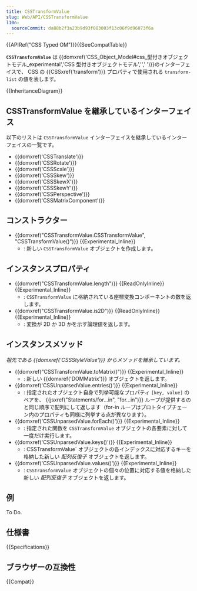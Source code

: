```yaml
---
title: CSSTransformValue
slug: Web/API/CSSTransformValue
l10n:
  sourceCommit: da88b2f3a23b9d93f083003f13c06f9d96073f6a
---
```


{{APIRef("CSS Typed OM")}}{{SeeCompatTable}}

**`CSSTransformValue`** は {{domxref('CSS_Object_Model#css_型付きオブジェクトモデル_experimental','CSS 型付きオブジェクトモデル','',' ')}}のインターフェイスで、 CSS の {{CSSxref('transform')}} プロパティで使用される `transform-list` の値を表します。

{{InheritanceDiagram}}

## CSSTransformValue を継承しているインターフェイス

以下のリストは `CSSTransformValue` インターフェイスを継承しているインターフェイスの一覧です。

- {{domxref('CSSTranslate')}}
- {{domxref('CSSRotate')}}
- {{domxref('CSSScale')}}
- {{domxref('CSSSkew')}}
- {{domxref('CSSSkewX')}}
- {{domxref('CSSSkewY')}}
- {{domxref('CSSPerspective')}}
- {{domxref('CSSMatrixComponent')}}

## コンストラクター

- {{domxref("CSSTransformValue.CSSTransformValue", "CSSTransformValue()")}} {{Experimental_Inline}}
  - : 新しい `CSSTransformValue` オブジェクトを作成します。

## インスタンスプロパティ

- {{domxref("CSSTransformValue.length")}} {{ReadOnlyInline}} {{Experimental_Inline}}
  - : `CSSTransformValue` に格納されている座標変換コンポーネントの数を返します。
- {{domxref("CSSTransformValue.is2D")}} {{ReadOnlyInline}} {{Experimental_Inline}}
  - : 変換が 2D か 3D かを示す論理値を返します。

## インスタンスメソッド

_祖先である {{domxref('CSSStyleValue')}} からメソッドを継承しています。_

- {{domxref("CSSTransformValue.toMatrix()")}} {{Experimental_Inline}}
  - : 新しい {{domxref('DOMMatrix')}} オブジェクトを返します。
- {{domxref('CSSUnparsedValue.entries()')}} {{Experimental_Inline}}
  - : 指定されたオブジェクト自身で列挙可能なプロパティ `[key, value]` のペアを、 {{jsxref("Statements/for...in", "for...in")}} ループが提供するのと同じ順序で配列にして返します（for-in ループはプロトタイプチェーン内のプロパティも同様に列挙する点が異なります）。
- {{domxref('CSSUnparsedValue.forEach()')}} {{Experimental_Inline}}
  - : 指定された関数を `CSSTransformValue` オブジェクトの各要素に対して一度だけ実行します。
- {{domxref('CSSUnparsedValue.keys()')}} {{Experimental_Inline}}
  - : CSSTransformValue` オブジェクトの各インデックスに対応するキーを格納した新しい _配列反復子_ オブジェクトを返します。
- {{domxref('CSSUnparsedValue.values()')}} {{Experimental_Inline}}
  - : `CSSTransformValue` オブジェクトの個々の位置に対応する値を格納した新しい _配列反復子_ オブジェクトを返します。

## 例

To Do.

## 仕様書

{{Specifications}}

## ブラウザーの互換性

{{Compat}}
